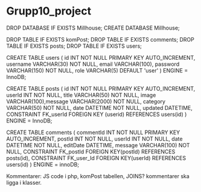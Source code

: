 # Grupp10_project
DROP DATABASE IF EXISTS Millhouse; CREATE DATABASE Millhouse;

DROP TABLE IF EXISTS komPost; DROP TABLE IF EXISTS comments; DROP TABLE IF EXISTS posts; DROP TABLE IF EXISTS users;

CREATE TABLE users ( id INT NOT NULL PRIMARY KEY AUTO_INCREMENT, username VARCHAR(30) NOT NULL, email VARCHAR(100), password VARCHAR(150) NOT NULL, role VARCHAR(5) DEFAULT 'user' ) ENGINE = InnoDB;

CREATE TABLE posts ( id INT NOT NULL PRIMARY KEY AUTO_INCREMENT, userId INT NOT NULL, title VARCHAR(50) NOT NULL, image VARCHAR(100),message VARCHAR(2000) NOT NULL, category VARCHAR(50) NOT NULL, date DATETIME NOT NULL, updated DATETIME, CONSTRAINT FK_userId FOREIGN KEY (userid) REFERENCES users(id) ) ENGINE = InnoDB;

CREATE TABLE comments ( commentId INT NOT NULL PRIMARY KEY AUTO_INCREMENT, postId INT NOT NULL, userId INT NOT NULL, date DATETIME NOT NULL, editDate DATETIME, message VARCHAR(100) NOT NULL, CONSTRAINT FK_postId FOREIGN KEY(postId) REFERENCES posts(id), CONSTRAINT FK_user_Id FOREIGN KEY(userId) REFERENCES users(id) ) ENGINE = innoDB;


Kommentarer: JS code i php, komPost tabellen, JOINS? kommentarer ska ligga i klasser.